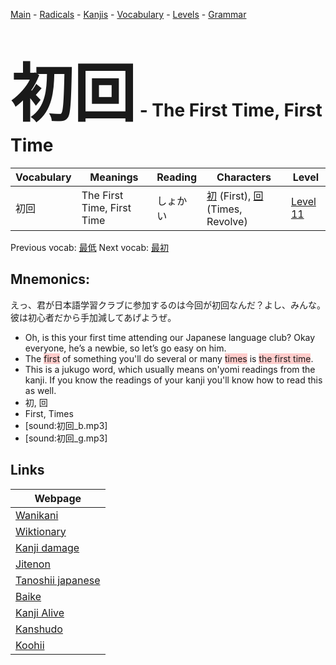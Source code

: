 <style> bigfont {font-size: 100px}</style>
[Main](../README.md) -
[Radicals](../radicals.md) -
[Kanjis](../kanjis.md) -
[Vocabulary](../vocabulary.md) -
[Levels](../levels.md) -
[Grammar](../grammar.md)
# <bigfont> 初回</bigfont> - The First Time, First Time 

| Vocabulary | Meanings | Reading | Characters | Level |
| --- | --- | --- | --- | --- |
| 初回 | The First Time, First Time | しょかい |  [初](../kanjis/初.md) (First), [回](../kanjis/回.md) (Times, Revolve) | [Level 11](../levels/wk_level11.md) |

Previous vocab: [最低](最低.md) Next vocab: [最初](最初.md) 

## Mnemonics:
えっ、君が日本語学習クラブに参加するのは今回が初回なんだ？よし、みんな。彼は初心者だから手加減してあげようぜ。
* Oh, is this your first time attending our Japanese language club? Okay everyone, he’s a newbie, so let’s go easy on him.
* The <span style="background-color:#ffcccb"> first</span> of something you'll do several or many <span style="background-color:#ffcccb"> times</span> is <span style="background-color:#ffcccb"> the first time</span>.
* This is a jukugo word, which usually means on'yomi readings from the kanji. If you know the readings of your kanji you'll know how to read this as well.
* 初, 回
* First, Times
* [sound:初回_b.mp3]
* [sound:初回_g.mp3]


## Links 

| Webpage |
| --- |
| [Wanikani          ](https://www.wanikani.com/kanji/初回) |
| [Wiktionary        ](https://en.wiktionary.org/wiki/初回) |
| [Kanji damage      ](http://www.kanjidamage.com/kanji/search?utf8=✓&q=初回) |
| [Jitenon           ](https://jitenon.com/kanji/初回) |
| [Tanoshii japanese ](https://www.tanoshiijapanese.com/dictionary/kanji.cfm?k=初回) |
| [Baike             ](https://baike.baidu.com/item/初回) |
| [Kanji Alive       ](https://app.kanjialive.com/初回) |
| [Kanshudo          ](https://www.kanshudo.com/searchmn?q=初回) |
| [Koohii            ](https://kanji.koohii.com/study/kanji/初回) |
